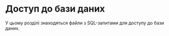 # Доступ до бази даних

У цьому розділі знаходяться файли з SQL-запитами для доступу до бази даних.
